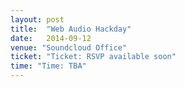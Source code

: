 ```yaml
---
layout: post
title:  "Web Audio Hackday"
date:   2014-09-12
venue: "Soundcloud Office"
ticket: "Ticket: RSVP available soon"
time: "Time: TBA"
---
```

